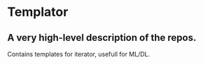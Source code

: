 # Templator
## A very high-level description of the repos.
Contains templates for iterator, usefull for ML/DL.
